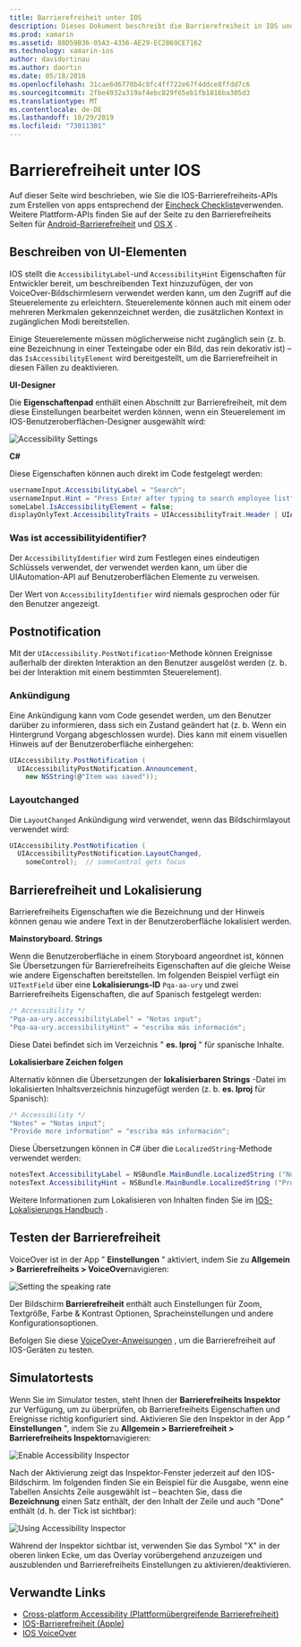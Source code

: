```yaml
---
title: Barrierefreiheit unter IOS
description: Dieses Dokument beschreibt die Barrierefreiheit in IOS und erläutert verschiedene Eigenschaften und Features, mit denen die Anwendung von so vielen Benutzern wie möglich verwendet werden kann.
ms.prod: xamarin
ms.assetid: 88D59B36-05A3-4356-AE29-EC2B69CE7162
ms.technology: xamarin-ios
author: davidortinau
ms.author: daortin
ms.date: 05/18/2016
ms.openlocfilehash: 31cae6d6770b4c8fc4ff722e67f4ddce8ffdd7c6
ms.sourcegitcommit: 2fbe4932a319af4ebc829f65eb1fb1816ba305d3
ms.translationtype: MT
ms.contentlocale: de-DE
ms.lasthandoff: 10/29/2019
ms.locfileid: "73011301"
---
```

# <a name="accessibility-on-ios"></a>Barrierefreiheit unter IOS

Auf dieser Seite wird beschrieben, wie Sie die IOS-Barrierefreiheits-APIs zum Erstellen von apps entsprechend der [Eincheck Checkliste](~/cross-platform/app-fundamentals/accessibility.md)verwenden.
Weitere Plattform-APIs finden Sie auf der Seite zu den Barrierefreiheits Seiten für [Android-Barrierefreiheit](~/android/app-fundamentals/accessibility.md) und [OS X](~/mac/app-fundamentals/accessibility.md) .

## <a name="describing-ui-elements"></a>Beschreiben von UI-Elementen

IOS stellt die `AccessibilityLabel`-und `AccessibilityHint` Eigenschaften für Entwickler bereit, um beschreibenden Text hinzuzufügen, der von VoiceOver-Bildschirmlesern verwendet werden kann, um den Zugriff auf die Steuerelemente zu erleichtern. Steuerelemente können auch mit einem oder mehreren Merkmalen gekennzeichnet werden, die zusätzlichen Kontext in zugänglichen Modi bereitstellen.

Einige Steuerelemente müssen möglicherweise nicht zugänglich sein (z. b. eine Bezeichnung in einer Texteingabe oder ein Bild, das rein dekorativ ist) – das `IsAccessibilityElement` wird bereitgestellt, um die Barrierefreiheit in diesen Fällen zu deaktivieren.

**UI-Designer**

Die **Eigenschaftenpad** enthält einen Abschnitt zur Barrierefreiheit, mit dem diese Einstellungen bearbeitet werden können, wenn ein Steuerelement im IOS-Benutzeroberflächen-Designer ausgewählt wird:

![](accessibility-images/ios-designer-sml.png "Accessibility Settings")

**C#**

Diese Eigenschaften können auch direkt im Code festgelegt werden:

```csharp
usernameInput.AccessibilityLabel = "Search";
usernameInput.Hint = "Press Enter after typing to search employee list";
someLabel.IsAccessibilityElement = false;
displayOnlyText.AccessibilityTraits = UIAccessibilityTrait.Header | UIAccessibilityTrait.Selected;
```

### <a name="what-is-accessibilityidentifier"></a>Was ist accessibilityidentifier?

Der `AccessibilityIdentifier` wird zum Festlegen eines eindeutigen Schlüssels verwendet, der verwendet werden kann, um über die UIAutomation-API auf Benutzeroberflächen Elemente zu verweisen.

Der Wert von `AccessibilityIdentifier` wird niemals gesprochen oder für den Benutzer angezeigt.

<a name="postnotification" />

## <a name="postnotification"></a>Postnotification

Mit der `UIAccessibility.PostNotification`-Methode können Ereignisse außerhalb der direkten Interaktion an den Benutzer ausgelöst werden (z. b. bei der Interaktion mit einem bestimmten Steuerelement).

### <a name="announcement"></a>Ankündigung

Eine Ankündigung kann vom Code gesendet werden, um den Benutzer darüber zu informieren, dass sich ein Zustand geändert hat (z. b. Wenn ein Hintergrund Vorgang abgeschlossen wurde). Dies kann mit einem visuellen Hinweis auf der Benutzeroberfläche einhergehen:

```csharp
UIAccessibility.PostNotification (
  UIAccessibilityPostNotification.Announcement,
    new NSString(@"Item was saved"));
```

### <a name="layoutchanged"></a>Layoutchanged

Die `LayoutChanged` Ankündigung wird verwendet, wenn das Bildschirmlayout verwendet wird:

```csharp
UIAccessibility.PostNotification (
  UIAccessibilityPostNotification.LayoutChanged,
    someControl);  // someControl gets focus
```

## <a name="accessibility-and-localization"></a>Barrierefreiheit und Lokalisierung

Barrierefreiheits Eigenschaften wie die Bezeichnung und der Hinweis können genau wie andere Text in der Benutzeroberfläche lokalisiert werden.

**Mainstoryboard. Strings**

Wenn die Benutzeroberfläche in einem Storyboard angeordnet ist, können Sie Übersetzungen für Barrierefreiheits Eigenschaften auf die gleiche Weise wie andere Eigenschaften bereitstellen. Im folgenden Beispiel verfügt ein `UITextField` über eine **Lokalisierungs-ID** `Pqa-aa-ury` und zwei Barrierefreiheits Eigenschaften, die auf Spanisch festgelegt werden:

```csharp
/* Accessibility */
"Pqa-aa-ury.accessibilityLabel" = "Notas input";
"Pqa-aa-ury.accessibilityHint" = "escriba más información";
```

Diese Datei befindet sich im Verzeichnis " **es. lproj** " für spanische Inhalte.

**Lokalisierbare Zeichen folgen**

Alternativ können die Übersetzungen der **lokalisierbaren Strings** -Datei im lokalisierten Inhaltsverzeichnis hinzugefügt werden (z. b. **es. lproj** für Spanisch):

```csharp
/* Accessibility */
"Notes" = "Notas input";
"Provide more information" = "escriba más información";
```

Diese Übersetzungen können in C# über die `LocalizedString`-Methode verwendet werden:

```csharp
notesText.AccessibilityLabel = NSBundle.MainBundle.LocalizedString ("Notes", "");
notesText.AccessibilityHint = NSBundle.MainBundle.LocalizedString ("Provide more information", "");
```

Weitere Informationen zum Lokalisieren von Inhalten finden Sie im [IOS-Lokalisierungs Handbuch](~/ios/app-fundamentals/localization/index.md) .

<a name="testing" />

## <a name="testing-accessibility"></a>Testen der Barrierefreiheit

VoiceOver ist in der App " **Einstellungen** " aktiviert, indem Sie zu **Allgemein > Barrierefreiheits > VoiceOver**navigieren:

![](accessibility-images/settings-sml.png "Setting the speaking rate")

Der Bildschirm **Barrierefreiheit** enthält auch Einstellungen für Zoom, Textgröße, Farbe & Kontrast Optionen, Spracheinstellungen und andere Konfigurationsoptionen.

Befolgen Sie diese [VoiceOver-Anweisungen](https://developer.apple.com/library/ios/technotes/TestingAccessibilityOfiOSApps/TestAccessibilityonYourDevicewithVoiceOver/TestAccessibilityonYourDevicewithVoiceOver.html) , um die Barrierefreiheit auf IOS-Geräten zu testen.

## <a name="simulator-testing"></a>Simulatortests

Wenn Sie im Simulator testen, steht Ihnen der **Barrierefreiheits Inspektor** zur Verfügung, um zu überprüfen, ob Barrierefreiheits Eigenschaften und Ereignisse richtig konfiguriert sind. Aktivieren Sie den Inspektor in der App " **Einstellungen** ", indem Sie zu **Allgemein > Barrierefreiheit > Barrierefreiheits Inspektor**navigieren:

![](accessibility-images/settings-inspector-sml.png "Enable Accessibility Inspector")

Nach der Aktivierung zeigt das Inspektor-Fenster jederzeit auf den IOS-Bildschirm.
Im folgenden finden Sie ein Beispiel für die Ausgabe, wenn eine Tabellen Ansichts Zeile ausgewählt ist – beachten Sie, dass die **Bezeichnung** einen Satz enthält, der den Inhalt der Zeile und auch "Done" enthält (d. h. der Tick ist sichtbar):

![](accessibility-images/tableview-a11y-sml.png "Using Accessibility Inspector")

Während der Inspektor sichtbar ist, verwenden Sie das Symbol "X" in der oberen linken Ecke, um das Overlay vorübergehend anzuzeigen und auszublenden und Barrierefreiheits Einstellungen zu aktivieren/deaktivieren.

## <a name="related-links"></a>Verwandte Links

- [Cross-platform Accessibility (Plattformübergreifende Barrierefreiheit)](~/cross-platform/app-fundamentals/accessibility.md)
- [IOS-Barrierefreiheit (Apple)](https://developer.apple.com/library/ios/documentation/UserExperience/Conceptual/iPhoneAccessibility/Accessibility_on_iPhone/Accessibility_on_iPhone.html)
- [IOS VoiceOver](https://www.apple.com/accessibility/ios/voiceover/)
